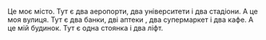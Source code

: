Це моє місто. 
Тут є два аеропорти, два університети і два стадіони. 
А це моя вулиця. 
Тут є два банки, дві аптеки , два супермаркет і два кафе. 
А це мій будинок. Тут є одна стоянка і два ліфт.
